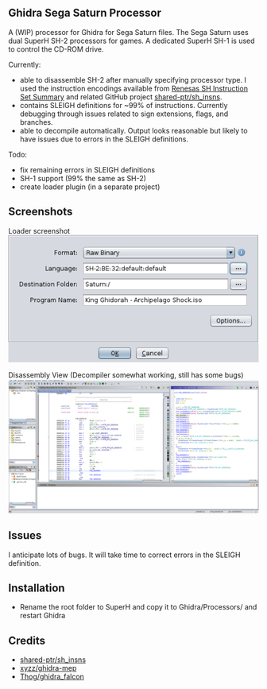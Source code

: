## Ghidra Sega Saturn Processor

A (WIP) processor for Ghidra for Sega Saturn files. The Sega Saturn uses dual SuperH SH-2 processors for games. A dedicated SuperH SH-1 is used to control the CD-ROM drive.  

Currently:
- able to disassemble SH-2 after manually specifying processor type. I used the instruction encodings available from [Renesas SH Instruction Set Summary](http://shared-ptr.com/sh_insns.html) and related GitHub project [shared-ptr/sh_insns](https://github.com/shared-ptr/sh_insns). 
- contains SLEIGH definitions for ~99% of instructions. Currently debugging through issues related to sign extensions, flags, and branches. 
- able to decompile automatically. Output looks reasonable but likely to have issues due to errors in the SLEIGH definitions.

Todo: 
- fix remaining errors in SLEIGH definitions
- SH-1 support (99% the same as SH-2)
- create loader plugin (in a separate project)

## Screenshots

Loader screenshot  
![Loader](screenshot_loader.png)

Disassembly View (Decompiler somewhat working, still has some bugs)  
![Disassembly View](screenshot_loaded.png)

## Issues
I anticipate lots of bugs. It will take time to correct errors in the SLEIGH definition. 

## Installation
- Rename the root folder to SuperH and copy it to Ghidra/Processors/ and restart Ghidra

## Credits
- [shared-ptr/sh_insns](https://github.com/shared-ptr/sh_insns)
- [xyzz/ghidra-mep](https://github.com/xyzz/ghidra-mep)
- [Thog/ghidra_falcon](https://github.com/Thog/ghidra_falcon)






